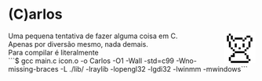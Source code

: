 # (C)arlos

<div>
  <img align="right" src="https://github.com/AnotherProgrammerrr/carlos/blob/main/carlos.png?raw=true"/>

  <div align="left">
    Uma pequena tentativa de fazer alguma coisa em C.
  </div>
  <div align="left">
    Apenas por diversão mesmo, nada demais.
  </div>
  <div align="left">
    Para compilar é literalmente
    
  </div>
  ```$ gcc main.c icon.o -o Carlos -O1 -Wall -std=c99 -Wno-missing-braces -L ./lib/ -lraylib -lopengl32 -lgdi32 -lwinmm -mwindows```
</div>
